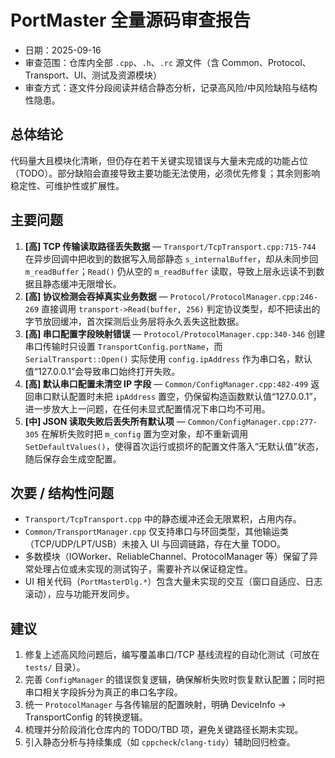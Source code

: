﻿# PortMaster 全量源码审查报告

- 日期：2025-09-16
- 审查范围：仓库内全部 `.cpp`、`.h`、`.rc` 源文件（含 Common、Protocol、Transport、UI、测试及资源模块）
- 审查方式：逐文件分段阅读并结合静态分析，记录高风险/中风险缺陷与结构性隐患。

## 总体结论

代码量大且模块化清晰，但仍存在若干关键实现错误与大量未完成的功能占位（TODO）。部分缺陷会直接导致主要功能无法使用，必须优先修复；其余则影响稳定性、可维护性或扩展性。

## 主要问题

1. **[高] TCP 传输读取路径丢失数据** — `Transport/TcpTransport.cpp:715-744` 在异步回调中把收到的数据写入局部静态 `s_internalBuffer`，却从未同步回 `m_readBuffer`；`Read()` 仍从空的 `m_readBuffer` 读取，导致上层永远读不到数据且静态缓冲无限增长。
2. **[高] 协议检测会吞掉真实业务数据** — `Protocol/ProtocolManager.cpp:246-269` 直接调用 `transport->Read(buffer, 256)` 判定协议类型，却不把读出的字节放回缓冲，首次探测后业务层将永久丢失这批数据。
3. **[高] 串口配置字段映射错误** — `Protocol/ProtocolManager.cpp:340-346` 创建串口传输时只设置 `TransportConfig.portName`，而 `SerialTransport::Open()` 实际使用 `config.ipAddress` 作为串口名，默认值“127.0.0.1”会导致串口始终打开失败。
4. **[高] 默认串口配置未清空 IP 字段** — `Common/ConfigManager.cpp:482-499` 返回串口默认配置时未把 `ipAddress` 置空，仍保留构造函数默认值“127.0.0.1”，进一步放大上一问题，在任何未显式配置情况下串口均不可用。
5. **[中] JSON 读取失败后丢失所有默认项** — `Common/ConfigManager.cpp:277-305` 在解析失败时把 `m_config` 置为空对象，却不重新调用 `SetDefaultValues()`，使得首次运行或损坏的配置文件落入“无默认值”状态，随后保存会生成空配置。

## 次要 / 结构性问题

- `Transport/TcpTransport.cpp` 中的静态缓冲还会无限累积，占用内存。
- `Common/TransportManager.cpp` 仅支持串口与环回类型，其他输运类（TCP/UDP/LPT/USB）未接入 UI 与回调链路，存在大量 TODO。
- 多数模块（IOWorker、ReliableChannel、ProtocolManager 等）保留了异常处理占位或未实现的测试钩子，需要补齐以保证稳定性。
- UI 相关代码（`PortMasterDlg.*`）包含大量未实现的交互（窗口自适应、日志滚动），应与功能开发同步。

## 建议

1. 修复上述高风险问题后，编写覆盖串口/TCP 基线流程的自动化测试（可放在 `tests/` 目录）。
2. 完善 `ConfigManager` 的错误恢复逻辑，确保解析失败时恢复默认配置；同时把串口相关字段拆分为真正的串口名字段。
3. 统一 `ProtocolManager` 与各传输层的配置映射，明确 DeviceInfo -> TransportConfig 的转换逻辑。
4. 梳理并分阶段消化仓库内的 TODO/TBD 项，避免关键路径长期未实现。
5. 引入静态分析与持续集成（如 `cppcheck`/`clang-tidy`）辅助回归检查。


